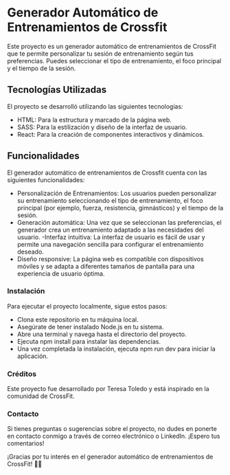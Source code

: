 # Generador Automático de Entrenamientos de Crossfit

Este proyecto es un generador automático de entrenamientos de CrossFit que te permite personalizar tu sesión de entrenamiento según tus preferencias. Puedes seleccionar el tipo de entrenamiento, el foco principal y el tiempo de la sesión.

## Tecnologías Utilizadas

El proyecto se desarrolló utilizando las siguientes tecnologías:

-   HTML: Para la estructura y marcado de la página web.
-   SASS: Para la estilización y diseño de la interfaz de usuario.
-   React: Para la creación de componentes interactivos y dinámicos.

## Funcionalidades

El generador automático de entrenamientos de Crossfit cuenta con las siguientes funcionalidades:

-   Personalización de Entrenamientos: Los usuarios pueden personalizar su entrenamiento seleccionando el tipo de entrenamiento, el foco principal (por ejemplo, fuerza, resistencia, gimnásticos) y el tiempo de la sesión.
-   Generación automática: Una vez que se seleccionan las preferencias, el generador crea un entrenamiento adaptado a las necesidades del usuario.
    -Interfaz intuitiva: La interfaz de usuario es fácil de usar y permite una navegación sencilla para configurar el entrenamiento deseado.
-   Diseño responsive: La página web es compatible con dispositivos móviles y se adapta a diferentes tamaños de pantalla para una experiencia de usuario óptima.

### Instalación

Para ejecutar el proyecto localmente, sigue estos pasos:

-   Clona este repositorio en tu máquina local.
-   Asegúrate de tener instalado Node.js en tu sistema.
-   Abre una terminal y navega hasta el directorio del proyecto.
-   Ejecuta npm install para instalar las dependencias.
-   Una vez completada la instalación, ejecuta npm run dev para iniciar la aplicación.

### Créditos

Este proyecto fue desarrollado por Teresa Toledo y está inspirado en la comunidad de CrossFit.

### Contacto

Si tienes preguntas o sugerencias sobre el proyecto, no dudes en ponerte en contacto conmigo a través de correo electrónico o LinkedIn. ¡Espero tus comentarios!

¡Gracias por tu interés en el generador automático de entrenamientos de CrossFit! 🏋️‍♂️
